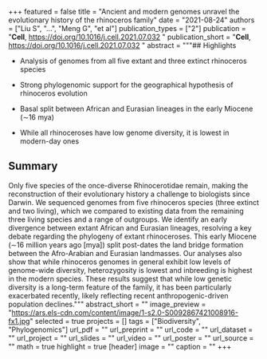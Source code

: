 +++
featured = false
title = "Ancient and modern genomes unravel the evolutionary history of the rhinoceros family"
date = "2021-08-24"
authors = ["Liu S", "...", "Meng G", "et al"]
publication_types = ["2"]
publication = "**Cell**, https://doi.org/10.1016/j.cell.2021.07.032 "
publication_short = "**Cell**, https://doi.org/10.1016/j.cell.2021.07.032 "
abstract = """## Highlights
- Analysis of genomes from all five extant and three extinct rhinoceros species

- Strong phylogenomic support for the geographical hypothesis of rhinoceros evolution

- Basal split between African and Eurasian lineages in the early Miocene (∼16 mya)

- While all rhinoceroses have low genome diversity, it is lowest in modern-day ones

## Summary
Only five species of the once-diverse Rhinocerotidae remain, making the reconstruction of their evolutionary history a challenge to biologists since Darwin. We sequenced genomes from five rhinoceros species (three extinct and two living), which we compared to existing data from the remaining three living species and a range of outgroups. We identify an early divergence between extant African and Eurasian lineages, resolving a key debate regarding the phylogeny of extant rhinoceroses. This early Miocene (∼16 million years ago [mya]) split post-dates the land bridge formation between the Afro-Arabian and Eurasian landmasses. Our analyses also show that while rhinoceros genomes in general exhibit low levels of genome-wide diversity, heterozygosity is lowest and inbreeding is highest in the modern species. These results suggest that while low genetic diversity is a long-term feature of the family, it has been particularly exacerbated recently, likely reflecting recent anthropogenic-driven population declines."""
abstract_short = ""
image_preview = "https://ars.els-cdn.com/content/image/1-s2.0-S0092867421008916-fx1.jpg"
selected = true
projects = []
tags = ["Biodiversity", "Phylogenomics"]
url_pdf = ""
url_preprint = ""
url_code = ""
url_dataset = ""
url_project = ""
url_slides = ""
url_video = ""
url_poster = ""
url_source = ""
math = true
highlight = true
[header]
image = ""
caption = ""
+++
